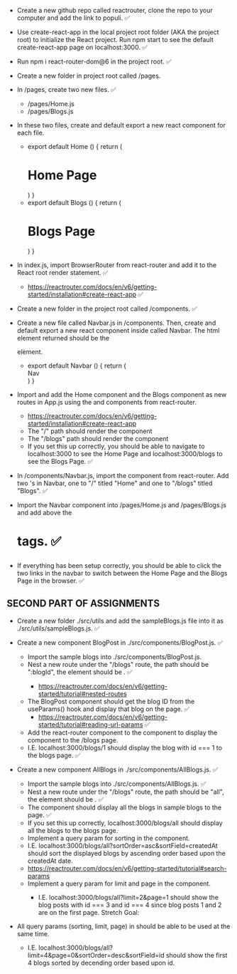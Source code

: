 * Create a new github repo called reactrouter, clone the repo to your computer and add the link to populi. ✅

* Use create-react-app in the local project root folder (AKA the project root) to initialize the React project. Run npm start to see the default create-react-app page on localhost:3000. ✅


* Run npm i react-router-dom@6 in the project root. ✅

* Create a new folder in project root called /pages.
* In /pages, create two new files. ✅
    * /pages/Home.js
    * /pages/Blogs.js
* In these two files, create and default export a new react component for each file.
    * export default Home () {
        return (
            <h1>Home Page</h1>
        )
    }
    * export default Blogs () {
        return (
            <h1>Blogs Page</h1>
        )
    }
* In index.js, import BrowserRouter from react-router and add it to the React root render statement. ✅
    * https://reactrouter.com/docs/en/v6/getting-started/installation#create-react-app ✅
* Create a new folder in the project root called /components. ✅
* Create a new file called Navbar.js in /components. Then, create and default export a new react component inside called Navbar. The html element returned should be the <nav> element.
    * export default Navbar () {
        return (
            <nav>Nav</nav>
        )
    }
* Import and add the Home component and the Blogs component as new routes in App.js using the <Routes> and <Route> components from react-router.
    * https://reactrouter.com/docs/en/v6/getting-started/installation#create-react-app
    * The "/" path should render the <Home/> component
    * The "/blogs" path should render the <Blogs/> component
    * If you set this up correctly, you should be able to navigate to localhost:3000 to see the Home Page and localhost:3000/blogs to see the Blogs Page. ✅


* In /components/Navbar.js, import the <Link> component from react-router. Add two <Link>'s in Navbar, one to "/" titled "Home" and one to "/blogs" titled "Blogs". ✅

* Import the Navbar component into /pages/Home.js and /pages/Blogs.js and add above the <h1> tags. ✅


* If everything has been setup correctly, you should be able to click the two links in the navbar to switch between the Home Page and the Blogs Page in the browser. ✅

## SECOND PART OF ASSIGNMENTS

* Create a new folder ./src/utils and add the sampleBlogs.js file into it as ./src/utils/sampleBlogs.js. ✅

* Create a new component BlogPost in ./src/components/BlogPost.js. ✅
    * Import the sample blogs into ./src/components/BlogPost.js.
    * Nest a new route under the "/blogs" route, the path should be ":blogId", the element should be <BlogPost/>. ✅
        * https://reactrouter.com/docs/en/v6/getting-started/tutorial#nested-routes
    * The BlogPost component should get the blog ID from the useParams() hook and display that blog on the page. ✅
        * https://reactrouter.com/docs/en/v6/getting-started/tutorial#reading-url-params ✅
    * Add the <Outlet> react-router component to the <Blogs> component to display the <BlogPost/> component to the /blogs page.
    * I.E. localhost:3000/blogs/1 should display the blog with id === 1 to the blogs page. ✅

* Create a new component AllBlogs in ./src/components/AllBlogs.js. ✅
    * Import the sample blogs into ./src/components/AllBlogs.js. ✅
    * Nest a new route under the "/blogs" route, the path should be "all", the element should be <AllBlogs/>. ✅
    * The <AllBlogs /> component should display all the blogs in sample blogs to the page. ✅
    * If you set this up correctly, localhost:3000/blogs/all should display all the blogs to the blogs page.
    * Implement a query param for sorting in the <AllBlogs /> component.
    * I.E. localhost:3000/blogs/all?sortOrder=asc&sortField=createdAt should sort the displayed blogs by ascending order based upon the createdAt date.
    * https://reactrouter.com/docs/en/v6/getting-started/tutorial#search-params
    * Implement a query param for limit and page in the <AllBlogs /> component.
        * I.E. localhost:3000/blogs/all?limit=2&page=1 should show the blog posts with id === 3 and id === 4 since blog posts 1 and 2 are on the first page.
Stretch Goal:    
* All query params (sorting, limit, page) in <AllBlogs /> should be able to be used at the same time. 
    * I.E. localhost:3000/blogs/all?limit=4&page=0&sortOrder=desc&sortField=id should show the first 4 blogs sorted by decending order based upon id.